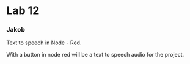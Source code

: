 # Lab 12

### Jakob 
Text to speech in Node - Red.

With a button in node red will be a text to speech audio for the project. 
